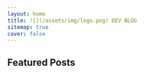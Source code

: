 ```yaml
---
layout: home
title: ![](/assets/img/logo.png) DEV BLOG
sitemap: true
cover: false
---
```


## Featured Posts

<!--posts-->



<!-- See [Posts](/posts/) for more
{:.read-more} -->